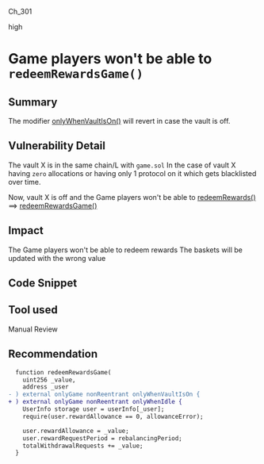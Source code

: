 Ch_301

high

# Game players won't be able to ` redeemRewardsGame()`

## Summary
The modifier [onlyWhenVaultIsOn()](https://github.com/sherlock-audit/2023-01-derby/blob/main/derby-yield-optimiser/contracts/MainVault.sol#L75-L79) will revert in case the vault is off.

## Vulnerability Detail
The vault X is in the same chain/L with `game.sol`
In the case of vault X having `zero` allocations or having only 1 protocol on it which gets blacklisted over time.

Now, vault X is off and the Game players won't be able to [redeemRewards()](https://github.com/sherlock-audit/2023-01-derby/blob/main/derby-yield-optimiser/contracts/Game.sol#L545-L553) ==> [redeemRewardsGame()](https://github.com/sherlock-audit/2023-01-derby/blob/main/derby-yield-optimiser/contracts/MainVault.sol#L194-L204)
## Impact
The Game players won't be able to redeem rewards
The baskets will be updated with the wrong value

## Code Snippet

## Tool used

Manual Review

## Recommendation
```diff
  function redeemRewardsGame(
    uint256 _value,
    address _user
- ) external onlyGame nonReentrant onlyWhenVaultIsOn {
+ ) external onlyGame nonReentrant onlyWhenIdle {
    UserInfo storage user = userInfo[_user];
    require(user.rewardAllowance == 0, allowanceError);

    user.rewardAllowance = _value;
    user.rewardRequestPeriod = rebalancingPeriod;
    totalWithdrawalRequests += _value;
  }
```
